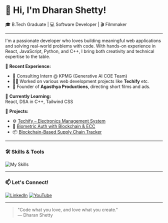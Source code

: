 # 👋 Hi, I'm Dharan Shetty!

🎓 B.Tech Graduate | 💻 Software Developer | 🎬 Filmmaker

---

I'm a passionate developer who loves building meaningful web applications and solving real-world problems with code. With hands-on experience in React, JavaScript, Python, and C++, I bring both creativity and technical expertise to the table.

💼 **Recent Experience:**
- 🧠 Consulting Intern @ KPMG (Generative AI COE Team)
- 👨‍💻 Worked on various web development projects like **Techify** etc.
- 🎥 Founder of **Agasthya Productions**, directing short films and ads.

🌱 **Currently Learning:**  
React, DSA in C++, Tailwind CSS

📌 **Projects:**
- ⚙️ [Techify – Electronics Management System](#)
- 🔐 [Biometric Auth with Blockchain & ECC](#)
- 📦 [Blockchain-Based Supply Chain Tracker](#)

---

### 🛠️ Skills & Tools
![My Skills](https://skillicons.dev/icons?i=react,js,tailwindcss,py,cpp,html,css,angular,git,github,mysql)

---

### 📫 Let's Connect!
[![LinkedIn](https://img.shields.io/badge/LinkedIn-0077B5?style=flat&logo=linkedin&logoColor=white)](https://www.linkedin.com/in/dharan-shetty/)
[![YouTube](https://img.shields.io/badge/YouTube-FF0000?style=flat&logo=youtube&logoColor=white)](https://www.youtube.com/@AgasthyaProductions)

---

> "Code what you love, and love what you create."  
— Dharan Shetty
